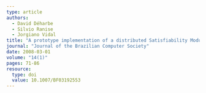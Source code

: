 ```yaml
---
type: article
authors:
  - David Déharbe
  - Silvio Ranise
  - Jorgiano Vidal
title: "A prototype implementation of a distributed Satisfiability Modulo Theories solver in the ToolBus framework"
journal: "Journal of the Brazilian Computer Society"
date: 2008-03-01
volume: "14(1)"
pages: 71-86
resource:
  type: doi
  value: 10.1007/BF03192553
---
```

